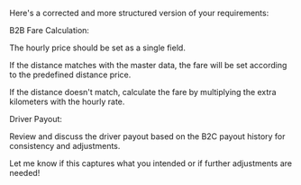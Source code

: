Here's a corrected and more structured version of your requirements:

B2B Fare Calculation:

The hourly price should be set as a single field.

If the distance matches with the master data, the fare will be set according to the predefined distance price.

If the distance doesn't match, calculate the fare by multiplying the extra kilometers with the hourly rate.


Driver Payout:

Review and discuss the driver payout based on the B2C payout history for consistency and adjustments.


Let me know if this captures what you intended or if further adjustments are needed!

